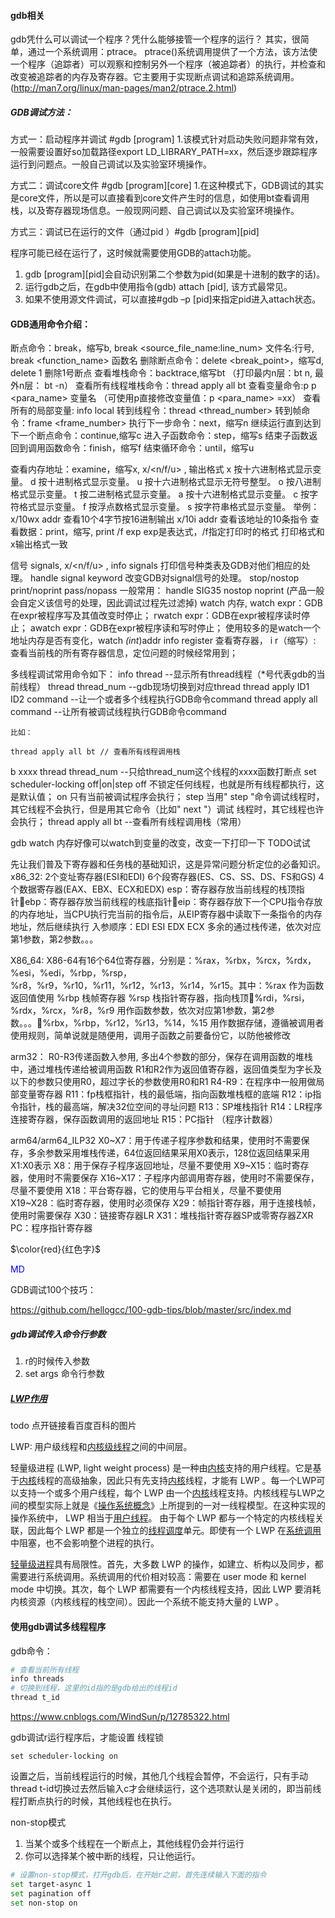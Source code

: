 
#### gdb相关

gdb凭什么可以调试一个程序？凭什么能够接管一个程序的运行？
其实，很简单，通过一个系统调用：ptrace。
ptrace()系统调用提供了一个方法，该方法使一个程序（追踪者）可以观察和控制另外一个程序（被追踪者）的执行，并检查和改变被追踪者的内存及寄存器。它主要用于实现断点调试和追踪系统调用。
(http://man7.org/linux/man-pages/man2/ptrace.2.html)



##### GDB调试方法：

方式一：启动程序并调试  #gdb [program]
1.该模式针对启动失败问题非常有效，一般需要设置好so加载路径export LD_LIBRARY_PATH=xx，然后逐步跟踪程序运行到问题点。一般自己调试以及实验室环境操作。

方式二：调试core文件  #gdb [program][core]
1.在这种模式下，GDB调试的其实是core文件，所以是可以直接看到core文件产生时的信息，如使用bt查看调用栈，以及寄存器现场信息。一般现网问题、自己调试以及实验室环境操作。

方式三：调试已在运行的文件（通过pid ）#gdb [program][pid]

程序可能已经在运行了，这时候就需要使用GDB的attach功能。 

1. gdb [program][pid]会自动识别第二个参数为pid(如果是十进制的数字的话)。
2. 运行gdb之后，在gdb中使用指令(gdb) attach [pid], 该方式最常见。
3. 如果不使用源文件调试，可以直接#gdb –p [pid]来指定pid进入attach状态。



#### GDB通用命令介绍：

断点命令：break，缩写b, 
   break <source_file_name:line_num> 文件名:行号, 
   break <function_name> 函数名
删除断点命令：delete <break_point>，缩写d, 
   delete 1  删除1号断点
查看堆栈命令：backtrace,缩写bt （打印最内n层：bt n, 最外n层： bt -n）
查看所有线程堆栈命令：thread apply all bt
查看变量命令:p
   p <para_name> 变量名 （可使用p直接修改变量值：p <para_name> =xx）
查看所有的局部变量: info local
转到线程令：thread <thread_number> 
转到帧命令：frame <frame_number> 
执行下一步命令：next，缩写n
继续运行直到达到下一个断点命令：continue,缩写c
进入子函数命令：step，缩写s
结束子函数返回到调用函数命令：finish，缩写f
结束循环命令：until，缩写u



查看内存地址：examine，缩写x, 
   x/<n/f/u> <addr>, 
      输出格式
	      x 按十六进制格式显示变量。
      d 按十进制格式显示变量。
      u 按十六进制格式显示无符号整型。
      o 按八进制格式显示变量。
       t 按二进制格式显示变量。
      a 按十六进制格式显示变量。
      c 按字符格式显示变量。
      f 按浮点数格式显示变量。
      s 按字符串格式显示变量。
      举例：x/10wx addr  查看10个4字节按16进制输出
       x/10i  addr  查看该地址的10条指令
查看数据：print，缩写, 
         print /f exp  exp是表达式，/f指定打印时的格式
         打印格式和x输出格式一致



信号 signals, 
   x/<n/f/u> <addr>, 
   info signals 
       打印信号种类表及GDB对他们相应的处理。
   handle signal keyword
       改变GDB对signal信号的处理。
   stop/nostop
   print/noprint
   pass/nopass
   一般常用： handle SIG35 nostop noprint (产品一般会自定义该信号的处理，因此调试过程先过滤掉)
watch 内存, 
         watch  expr：GDB在expr被程序写及其值改变时停止；
         rwatch expr：GDB在expr被程序读时停止；
         awatch expr：GDB在expr被程序读和写时停止；
         使用较多的是watch一个地址内存是否有变化，watch *(int*)addr
info register 查看寄存器，
       i r（缩写）: 查看当前栈的所有寄存器信息，定位问题的时候经常用到；



多线程调试常用命令如下：
info thread                  --显示所有thread线程（*号代表gdb的当前线程）
thread thread_num            --gdb现场切换到对应thread
thread apply ID1 ID2 command --让一个或者多个线程执行GDB命令command
thread apply all command     --让所有被调试线程执行GDB命令command

```
比如：
```

```
thread apply all bt // 查看所有线程调用栈
```

b xxxx thread thread_num     --只给thread_num这个线程的xxxx函数打断点
set scheduler-locking off|on|step 
off 不锁定任何线程，也就是所有线程都执行，这是默认值；
on 只有当前被调试程序会执行；
step 当用" step "命令调试线程时，其它线程不会执行，但是用其它命令（比如" next "）调试 线程时，其它线程也许会执行；
thread apply all bt          --查看所有线程调用栈（常用）



gdb watch 内存好像可以watch到变量的改变，改变一下打印一下 TODO试试



先让我们普及下寄存器和任务栈的基础知识，这是异常问题分析定位的必备知识。
x86_32:
2个变址寄存器(ESI和EDI) 
6个段寄存器(ES、CS、SS、DS、FS和GS) 
4个数据寄存器(EAX、EBX、ECX和EDX) 
esp：寄存器存放当前线程的栈顶指针ebp：寄存器存放当前线程的栈底指针eip：寄存器存放下一个CPU指令存放的内存地址，当CPU执行完当前的指令后，从EIP寄存器中读取下一条指令的内存地址，然后继续执行
入参顺序：EDI ESI EDX ECX 多余的通过栈传递，依次对应第1参数，第2参数。。。

X86_64:
X86-64有16个64位寄存器，分别是：%rax，%rbx，%rcx，%rdx，%esi，%edi，%rbp，%rsp，%r8，%r9，%r10，%r11，%r12，%r13，%r14，%r15。其中：%rax 作为函数返回值使用
%rbp 栈帧寄存器 %rsp 栈指针寄存器，指向栈顶%rdi，%rsi，%rdx，%rcx，%r8，%r9 用作函数参数，依次对应第1参数，第2参数。。。%rbx，%rbp，%r12，%r13，%14，%15 用作数据存储，遵循被调用者使用规则，简单说就是随便用，调用子函数之前要备份它，以防他被修改



arm32：
R0-R3传递函数入参用,  多出4个参数的部分，保存在调用函数的堆栈中，通过堆栈传递给被调用函数
R1和R2作为返回值寄存器，返回值类型为字长及以下的参数只使用R0，超过字长的参数使用R0和R1
R4-R9：在程序中一般用做局部变量寄存器
R11：fp栈框指针，栈的最低端，指向函数堆栈框的底端
R12：ip指令指针，栈的最高端，解决32位空间的寻址问题
R13：SP堆栈指针
R14：LR程序连接寄存器，保存函数调用的返回地址
R15：PC指针 （程序计数器）

arm64/arm64_ILP32
X0~X7：用于传递子程序参数和结果，使用时不需要保存，多余参数采用堆栈传递，64位返回结果采用X0表示，128位返回结果采用X1:X0表示
X8：用于保存子程序返回地址，尽量不要使用 
X9~X15：临时寄存器，使用时不需要保存
X16~X17：子程序内部调用寄存器，使用时不需要保存，尽量不要使用
X18：平台寄存器，它的使用与平台相关，尽量不要使用
X19~X28：临时寄存器，使用时必须保存
X29：帧指针寄存器，用于连接栈帧，使用时需要保存
X30：链接寄存器LR
X31：堆栈指针寄存器SP或零寄存器ZXR
PC：程序指针寄存器

$\color{red}{红色字}$

<font color=blue>MD</font>



GDB调试100个技巧：

https://github.com/hellogcc/100-gdb-tips/blob/master/src/index.md

##### gdb调试传入命令行参数

1. r的时候传入参数
2. set args 命令行参数

##### [LWP作用](https://baike.baidu.com/item/lwp/760839?fr=aladdin)

todo 点开链接看百度百科的图片

LWP: 用户级线程和[内核级线程](https://baike.baidu.com/item/%E5%86%85%E6%A0%B8%E7%BA%A7%E7%BA%BF%E7%A8%8B/7355786)之间的中间层。

轻量级进程 (LWP, light weight process) 是一种由[内核](https://baike.baidu.com/item/%E5%86%85%E6%A0%B8)支持的用户线程。它是基于[内核](https://baike.baidu.com/item/%E5%86%85%E6%A0%B8)线程的高级抽象，因此只有先支持[内核](https://baike.baidu.com/item/%E5%86%85%E6%A0%B8)线程，才能有 LWP 。每一个LWP可以支持一个或多个用户线程，每个 LWP 由一个[内核](https://baike.baidu.com/item/%E5%86%85%E6%A0%B8)线程支持。内核线程与LWP之间的模型实际上就是《[操作系统概念](https://baike.baidu.com/item/%E6%93%8D%E4%BD%9C%E7%B3%BB%E7%BB%9F%E6%A6%82%E5%BF%B5/8259031)》上所提到的一对一线程模型。在这种实现的操作系统中， LWP 相当于[用户线程](https://baike.baidu.com/item/%E7%94%A8%E6%88%B7%E7%BA%BF%E7%A8%8B)。 由于每个 LWP 都与一个特定的内核线程关联，因此每个 LWP 都是一个独立的[线程调度](https://baike.baidu.com/item/%E7%BA%BF%E7%A8%8B%E8%B0%83%E5%BA%A6)单元。即使有一个 LWP 在[系统调用](https://baike.baidu.com/item/%E7%B3%BB%E7%BB%9F%E8%B0%83%E7%94%A8)中阻塞，也不会影响整个进程的执行。

[轻量级进程](https://baike.baidu.com/item/%E8%BD%BB%E9%87%8F%E7%BA%A7%E8%BF%9B%E7%A8%8B)具有局限性。首先，大多数 LWP 的操作，如建立、析构以及同步，都需要进行系统调用。系统调用的代价相对较高：需要在 user mode 和 kernel mode 中切换。其次，每个 LWP 都需要有一个内核线程支持，因此 LWP 要消耗内核资源（内核线程的栈空间）。因此一个系统不能支持大量的 LWP 。



#### 使用gdb调试多线程程序

gdb命令：

```bash
# 查看当前所有线程
info threads
# 切换到线程，这里的id指的是gdb给出的线程id
thread t_id

```

https://www.cnblogs.com/WindSun/p/12785322.html

gdb调试r运行程序后，才能设置 线程锁

```
set scheduler-locking on
```

设置之后，当前线程运行的时候，其他几个线程会暂停，不会运行，只有手动 thread t-id切换过去然后输入c才会继续运行，这个选项默认是关闭的，即当前线程打断点执行的时候，其他线程也在执行。



non-stop模式

1. 当某个或多个线程在一个断点上，其他线程仍会并行运行 
2. 你可以选择某个被中断的线程，只让他运行。

```bash
# 设置non-stop模式，打开gdb后，在开始r之前，首先连续输入下面的指令
set target-async 1
set pagination off
set non-stop on
```

